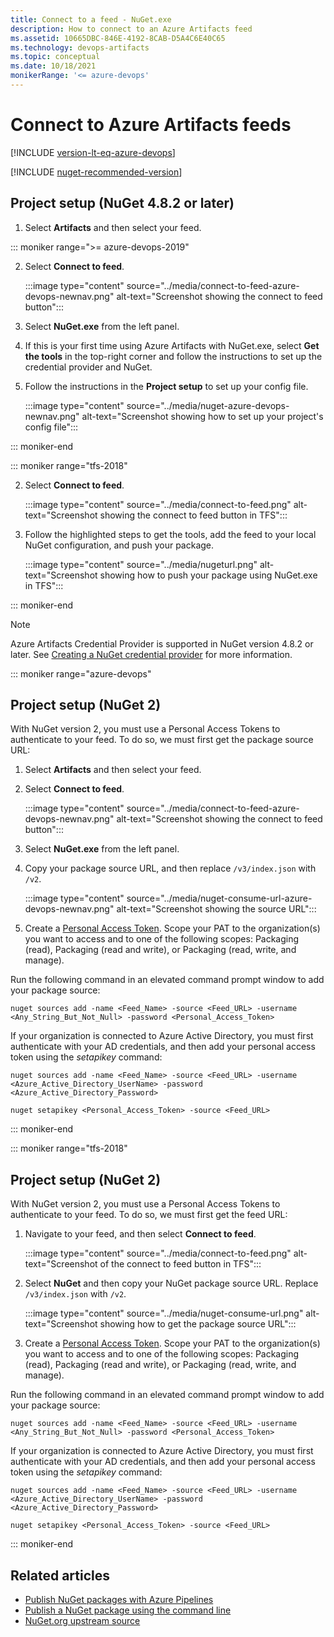 ```yaml
---
title: Connect to a feed - NuGet.exe
description: How to connect to an Azure Artifacts feed
ms.assetid: 10665DBC-846E-4192-8CAB-D5A4C6E40C65
ms.technology: devops-artifacts
ms.topic: conceptual
ms.date: 10/18/2021
monikerRange: '<= azure-devops'
---
```


# Connect to Azure Artifacts feeds

[!INCLUDE [version-lt-eq-azure-devops](../../includes/version-lt-eq-azure-devops.md)]

[!INCLUDE [nuget-recommended-version](../includes/nuget/nuget-recommended-version.md)]

## Project setup (NuGet 4.8.2 or later)

1. Select **Artifacts** and then select your feed.

::: moniker range=">= azure-devops-2019"

2. Select **Connect to feed**.

    :::image type="content" source="../media/connect-to-feed-azure-devops-newnav.png" alt-text="Screenshot showing the connect to feed button":::

3. Select **NuGet.exe** from the left panel.

4. If this is your first time using Azure Artifacts with NuGet.exe, select **Get the tools** in the top-right corner and follow the instructions to set up the credential provider and NuGet. 

5. Follow the instructions in the **Project setup** to set up your config file.

   :::image type="content" source="../media/nuget-azure-devops-newnav.png" alt-text="Screenshot showing how to set up your project's config file":::

::: moniker-end

::: moniker range="tfs-2018"

2. Select **Connect to feed**.

    :::image type="content" source="../media/connect-to-feed.png" alt-text="Screenshot showing the connect to feed button in TFS":::

3. Follow the highlighted steps to get the tools, add the feed to your local NuGet configuration, and push your package.

    :::image type="content" source="../media/nugeturl.png" alt-text="Screenshot showing how to push your package using NuGet.exe in TFS":::
   
::: moniker-end

> [!NOTE]
> Azure Artifacts Credential Provider is supported in NuGet version 4.8.2 or later. See [Creating a NuGet credential provider](/nuget/reference/extensibility/nuget-exe-credential-providers#creating-a-nugetexe-credential-provider) for more information.


::: moniker range="azure-devops"

## Project setup (NuGet 2)

With NuGet version 2, you must use a Personal Access Tokens to authenticate to your feed. To do so, we must first get the package source URL:

1. Select **Artifacts** and then select your feed. 

1. Select **Connect to feed**.

    :::image type="content" source="../media/connect-to-feed-azure-devops-newnav.png" alt-text="Screenshot showing the connect to feed button":::

1. Select **NuGet.exe** from the left panel.
   
1. Copy your package source URL, and then replace `/v3/index.json` with `/v2`.

    :::image type="content" source="../media/nuget-consume-url-azure-devops-newnav.png" alt-text="Screenshot showing the source URL":::

1. Create a [Personal Access Token](../../organizations/accounts/use-personal-access-tokens-to-authenticate.md#create-a-pat). Scope your PAT to the organization(s) you want to access and to one of the following scopes: Packaging (read), Packaging (read and write), or Packaging (read, write, and manage).

Run the following command in an elevated command prompt window to add your package source:

```Command
nuget sources add -name <Feed_Name> -source <Feed_URL> -username <Any_String_But_Not_Null> -password <Personal_Access_Token>
```

If your organization is connected to Azure Active Directory, you must first authenticate with your AD credentials, and then add your personal access token using the *setapikey* command:

```Command
nuget sources add -name <Feed_Name> -source <Feed_URL> -username <Azure_Active_Directory_UserName> -password <Azure_Active_Directory_Password>

nuget setapikey <Personal_Access_Token> -source <Feed_URL> 
```

::: moniker-end

::: moniker range="tfs-2018"

## Project setup (NuGet 2)

With NuGet version 2, you must use a Personal Access Tokens to authenticate to your feed. To do so, we must first get the feed URL:

1. Navigate to your feed, and then select **Connect to feed**.

    :::image type="content" source="../media/connect-to-feed.png" alt-text="Screenshot of the connect to feed button in TFS":::

1. Select **NuGet** and then copy your NuGet package source URL. Replace `/v3/index.json` with `/v2`. 

    :::image type="content" source="../media/nuget-consume-url.png" alt-text="Screenshot showing how to get the package source URL":::

1. Create a [Personal Access Token](../../organizations/accounts/use-personal-access-tokens-to-authenticate.md#create-a-pat). Scope your PAT to the organization(s) you want to access and to one of the following scopes: Packaging (read), Packaging (read and write), or Packaging (read, write, and manage).

Run the following command in an elevated command prompt window to add your package source:

```Command
nuget sources add -name <Feed_Name> -source <Feed_URL> -username <Any_String_But_Not_Null> -password <Personal_Access_Token>
```

If your organization is connected to Azure Active Directory, you must first authenticate with your AD credentials, and then add your personal access token using the *setapikey* command:

```Command
nuget sources add -name <Feed_Name> -source <Feed_URL> -username <Azure_Active_Directory_UserName> -password <Azure_Active_Directory_Password>

nuget setapikey <Personal_Access_Token> -source <Feed_URL> 
```

::: moniker-end

## Related articles

- [Publish NuGet packages with Azure Pipelines](../../pipelines/artifacts/nuget.md)
- [Publish a NuGet package using the command line](./publish.md)
- [NuGet.org upstream source](./upstream-sources.md)